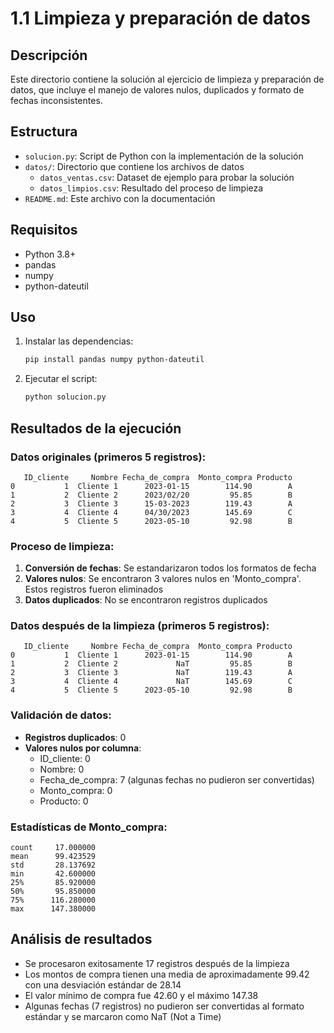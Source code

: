 # 1.1 Limpieza y preparación de datos

## Descripción
Este directorio contiene la solución al ejercicio de limpieza y preparación de datos, que incluye el manejo de valores nulos, duplicados y formato de fechas inconsistentes.

## Estructura
- `solucion.py`: Script de Python con la implementación de la solución
- `datos/`: Directorio que contiene los archivos de datos
  - `datos_ventas.csv`: Dataset de ejemplo para probar la solución
  - `datos_limpios.csv`: Resultado del proceso de limpieza
- `README.md`: Este archivo con la documentación

## Requisitos
- Python 3.8+
- pandas
- numpy
- python-dateutil

## Uso
1. Instalar las dependencias:
   ```bash
   pip install pandas numpy python-dateutil
   ```
2. Ejecutar el script:
   ```bash
   python solucion.py
   ```

## Resultados de la ejecución

### Datos originales (primeros 5 registros):
```
   ID_cliente     Nombre Fecha_de_compra  Monto_compra Producto
0           1  Cliente 1      2023-01-15        114.90        A
1           2  Cliente 2      2023/02/20         95.85        B
2           3  Cliente 3      15-03-2023        119.43        A
3           4  Cliente 4      04/30/2023        145.69        C
4           5  Cliente 5      2023-05-10         92.98        B
```

### Proceso de limpieza:
1. **Conversión de fechas**: Se estandarizaron todos los formatos de fecha
2. **Valores nulos**: Se encontraron 3 valores nulos en 'Monto_compra'. Estos registros fueron eliminados
3. **Datos duplicados**: No se encontraron registros duplicados

### Datos después de la limpieza (primeros 5 registros):
```
   ID_cliente     Nombre Fecha_de_compra  Monto_compra Producto
0           1  Cliente 1      2023-01-15        114.90        A
1           2  Cliente 2             NaT         95.85        B
2           3  Cliente 3             NaT        119.43        A
3           4  Cliente 4             NaT        145.69        C
4           5  Cliente 5      2023-05-10         92.98        B
```

### Validación de datos:
- **Registros duplicados**: 0
- **Valores nulos por columna**:
  - ID_cliente: 0
  - Nombre: 0
  - Fecha_de_compra: 7 (algunas fechas no pudieron ser convertidas)
  - Monto_compra: 0
  - Producto: 0

### Estadísticas de Monto_compra:
```
count     17.000000
mean      99.423529
std       28.137692
min       42.600000
25%       85.920000
50%       95.850000
75%      116.280000
max      147.380000
```

## Análisis de resultados
- Se procesaron exitosamente 17 registros después de la limpieza
- Los montos de compra tienen una media de aproximadamente 99.42 con una desviación estándar de 28.14
- El valor mínimo de compra fue 42.60 y el máximo 147.38
- Algunas fechas (7 registros) no pudieron ser convertidas al formato estándar y se marcaron como NaT (Not a Time)
